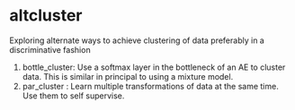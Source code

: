 # altcluster
Exploring alternate ways to achieve clustering of data preferably in a discriminative fashion

1. bottle_cluster: Use a softmax layer in the bottleneck of an AE to cluster data. This is similar in principal to using a mixture model.
2. par_cluster : Learn multiple transformations of data at the same time. Use them to self supervise.

